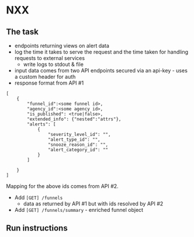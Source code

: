 # NXX
## The task
* endpoints returning views on alert data
* log the time it takes to serve the request and the time taken for handling requests to external services
  * write logs to stdout & file
*  input data comes from two API endpoints secured via an api-key - uses a custom header for auth
* response format from API #1
```
[
    {
        "funnel_id":<some funnel id>,
        "agency_id":<some agency id>,
        "is_published": <true|false>,
        "extended_info": {"nested":"attrs"},
        "alerts": [
            {
                "severity_level_id": "",
                "alert_type_id": "",
                "snooze_reason_id": "",
                "alert_category_id": ""
            }
        ]

    }
]
```
Mapping for the above ids comes from API #2.
* Add `[GET] /funnels`
  * data as returned by API #1 but with ids resolved by API #2
* Add `[GET] /funnels/summary` - enriched funnel object

## Run instructions
